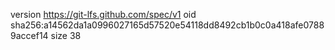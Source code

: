 version https://git-lfs.github.com/spec/v1
oid sha256:a14562da1a0996027165d57520e54118dd8492cb1b0c0a418afe07889accef14
size 38
